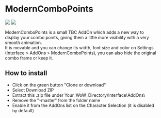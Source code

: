 # ModernComboPoints
<p align="left">
	<img src="http://i.gyazo.com/173a6ddd6f37f744c244f91af0adc0ec.gif"/>
	<img src="http://i.imgur.com/PXmTIQU.png"/>
</p>

ModernComboPoints is a small TBC AddOn which adds a new way to display your combo points, giving them a little more visibility with a very smooth animation.   
It is movable and you can change its width, font size and color on Settings (Interface > AddOns > ModernComboPoints), you can also hide the original combo frame or keep it.

## How to install
- Click on the green button "Clone or download"
- Select Download ZIP
- Extract this .zip file under Your_WoW_Directory\Interface\AddOns\
- Remove the "-master" from the folder name
- Enable it from the AddOns list on the Character Selection (it is disabled by default)